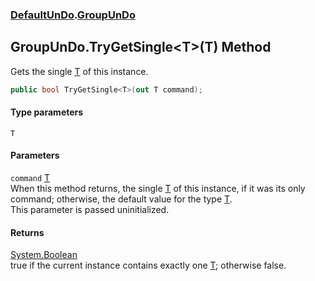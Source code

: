 ### [DefaultUnDo](./DefaultUnDo.md 'DefaultUnDo').[GroupUnDo](./DefaultUnDo-GroupUnDo.md 'DefaultUnDo.GroupUnDo')
## GroupUnDo.TryGetSingle&lt;T&gt;(T) Method
Gets the single [T](#DefaultUnDo-GroupUnDo-TryGetSingle-T-(T)-T 'DefaultUnDo.GroupUnDo.TryGetSingle&lt;T&gt;(T).T') of this instance.  
```csharp
public bool TryGetSingle<T>(out T command);
```
#### Type parameters
<a name='DefaultUnDo-GroupUnDo-TryGetSingle-T-(T)-T'></a>
`T`  
  
  
#### Parameters
<a name='DefaultUnDo-GroupUnDo-TryGetSingle-T-(T)-command'></a>
`command` [T](#DefaultUnDo-GroupUnDo-TryGetSingle-T-(T)-T 'DefaultUnDo.GroupUnDo.TryGetSingle&lt;T&gt;(T).T')  
When this method returns, the single [T](#DefaultUnDo-GroupUnDo-TryGetSingle-T-(T)-T 'DefaultUnDo.GroupUnDo.TryGetSingle&lt;T&gt;(T).T') of this instance, if it was its only command; otherwise, the default value for the type [T](#DefaultUnDo-GroupUnDo-TryGetSingle-T-(T)-T 'DefaultUnDo.GroupUnDo.TryGetSingle&lt;T&gt;(T).T').  
            This parameter is passed uninitialized.  
  
#### Returns
[System.Boolean](https://docs.microsoft.com/en-us/dotnet/api/System.Boolean 'System.Boolean')  
true if the current instance contains exactly one [T](#DefaultUnDo-GroupUnDo-TryGetSingle-T-(T)-T 'DefaultUnDo.GroupUnDo.TryGetSingle&lt;T&gt;(T).T'); otherwise false.  
